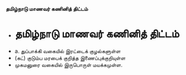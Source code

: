 **தமிழ்நாடு மாணவர் கணினித் திட்டம்**
- # தமிழ்நாடு மாணவர் கணினித் திட்டம்
- a. துப்பாக்கி வகையில் இரட்டைக் குழல்களுள்ள
- (கட்) குடும்ப மரபைக் குறித்த இணைப்புக்குறியுள்ள
- முகமனுரை வகையில் இருபொருள் மயக்கமுள்ள.

